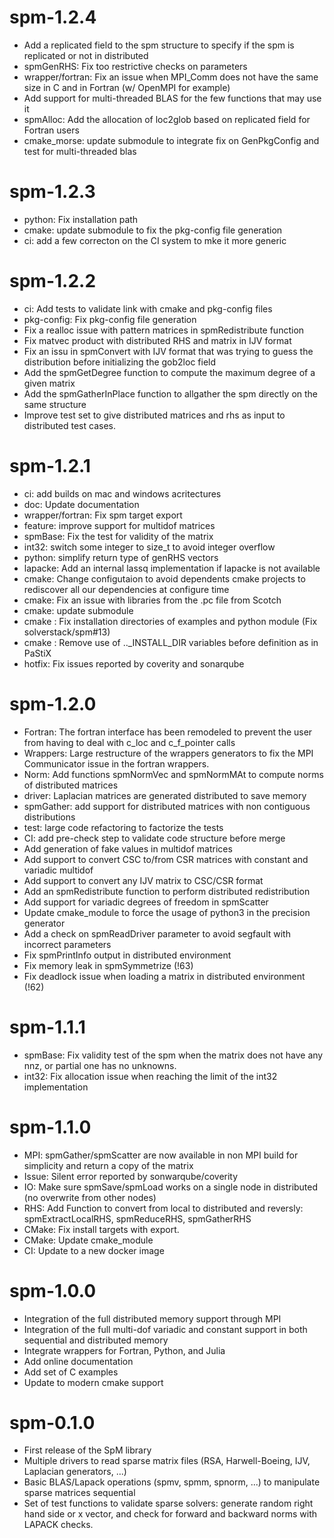 # spm-1.2.4

* Add a replicated field to the spm structure to specify if the spm is replicated or not in distributed
* spmGenRHS: Fix too restrictive checks on parameters
* wrapper/fortran: Fix an issue when MPI_Comm does not have the same size in C and in Fortran (w/ OpenMPI for example)
* Add support for multi-threaded BLAS for the few functions that may use it
* spmAlloc: Add the allocation of loc2glob based on replicated field for Fortran users
* cmake_morse: update submodule to integrate fix on GenPkgConfig and test for multi-threaded blas

# spm-1.2.3

* python: Fix installation path
* cmake: update submodule to fix the pkg-config file generation
* ci: add a few correcton on the CI system to mke it more generic

# spm-1.2.2

* ci: Add tests to validate link with cmake and pkg-config files
* pkg-config: Fix pkg-config file generation
* Fix a realloc issue with pattern matrices in spmRedistribute function
* Fix matvec product with distributed RHS and matrix in IJV format
* Fix an issu in spmConvert with IJV format that was trying to guess the distribution before initializing the gob2loc field
* Add the spmGetDegree function to compute the maximum degree of a given matrix
* Add the spmGatherInPlace function to allgather the spm directly on the same structure
* Improve test set to give distributed matrices and rhs as input to distributed test cases.

# spm-1.2.1

* ci: add builds on mac and windows acritectures
* doc: Update documentation
* wrapper/fortran: Fix spm target export
* feature: improve support for multidof matrices
* spmBase: Fix the test for validity of the matrix
* int32: switch some integer to size_t to avoid integer overflow
* python: simplify return type of genRHS vectors
* lapacke: Add an internal lassq implementation if lapacke is not available
* cmake: Change configutaion to avoid dependents cmake projects to rediscover all our dependencies at configure time
* cmake: Fix an issue with libraries from the .pc file from Scotch
* cmake: update submodule
* cmake : Fix installation directories of examples and python module (Fix solverstack/spm#13)
* cmake : Remove use of .._INSTALL_DIR variables before definition as in PaStiX
* hotfix: Fix issues reported by coverity and sonarqube

# spm-1.2.0

* Fortran: The fortran interface has been remodeled to prevent the user from having to deal with c_loc and c_f_pointer calls
* Wrappers: Large restructure of the wrappers generators to fix the MPI Communicator issue in the fortran wrappers.
* Norm: Add functions spmNormVec and spmNormMAt to compute norms of distributed matrices
* driver: Laplacian matrices are generated distributed to save memory
* spmGather: add support for distributed matrices with non contiguous distributions
* test: large code refactoring to factorize the tests
* CI: add pre-check step to validate code structure before merge
* Add generation of fake values in multidof matrices
* Add support to convert CSC to/from CSR matrices with constant and variadic multidof
* Add support to convert any IJV matrix to CSC/CSR format
* Add an spmRedistribute function to perform distributed redistribution
* Add support for variadic degrees of freedom in spmScatter
* Update cmake_module to force the usage of python3 in the precision generator
* Add a check on spmReadDriver parameter to avoid segfault with incorrect parameters
* Fix spmPrintInfo output in distributed environment
* Fix memory leak in spmSymmetrize (!63)
* Fix deadlock issue when loading a matrix in distributed environment (!62)

# spm-1.1.1

* spmBase: Fix validity test of the spm when the matrix does not have any nnz, or partial one has no unknowns.
* int32: Fix allocation issue when reaching the limit of the int32 implementation

# spm-1.1.0

* MPI: spmGather/spmScatter are now available in non MPI build for simplicity and return a copy of the matrix
* Issue: Silent error reported by sonwarqube/coverity
* IO: Make sure spmSave/spmLoad works on a single node in distributed (no overwrite from other nodes)
* RHS: Add Function to convert from local to distributed and reversly: spmExtractLocalRHS, spmReduceRHS, spmGatherRHS
* CMake: Fix install targets with export.
* CMake: Update cmake_module
* CI: Update to a new docker image

# spm-1.0.0

- Integration of the full distributed memory support through MPI
- Integration of the full multi-dof variadic and constant support in both sequential and distributed memory
- Integrate wrappers for Fortran, Python, and Julia
- Add online documentation
- Add set of C examples
- Update to modern cmake support

# spm-0.1.0

- First release of the SpM library
- Multiple drivers to read sparse matrix files (RSA, Harwell-Boeing, IJV,
  Laplacian generators, ...)
- Basic BLAS/Lapack operations (spmv, spmm, spnorm, ...) to
  manipulate sparse matrices sequential
- Set of test functions to validate sparse solvers: generate
  random right hand side or x vector, and check for forward and
  backward norms with LAPACK checks.
